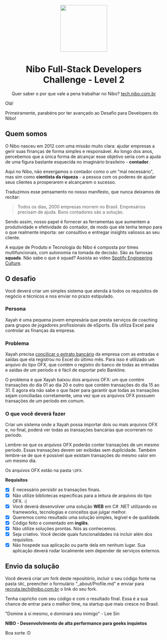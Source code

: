 <p align="center"><img src="https://www.nibo.com.br/logo-nibo.png" width="150" /></p>
<h1 align="center">Nibo Full-Stack Developers Challenge - Level 2</h1>


<p align="center">Quer saber o por que vale a pena trabalhar no Nibo? <a href="https://tech.nibo.com.br">tech.nibo.com.br</a></p>

Olá!

Primeiramente, parabéns por ter avançado ao Desafio para Developers do Nibo! 

## Quem somos
O Nibo nasceu em 2012 com uma missão muito clara: ajudar empresas a gerir suas finanças de forma simples e responsável. Ao longo dos anos, percebemos que a única forma de alcançar esse objetivo seria com a ajuda de uma figura bastante esquecida no imaginário brasileiro - **contador**.

Aqui no Nibo, não enxergamos o contador como o um "mal necessário", mas sim como **cientista da riqueza** - a pessoa com os poderes de ajudar seus clientes a prosperarem e alcançarem o sucesso. 

Traduzimos esse pensamento no nosso manifesto, que nunca deixamos de recitar: 
> Todos os dias, 2000 empresas morrem no Brasil. Empresários precisam de ajuda. Bons contadores são a solução.

Sendo assim, nosso papel é fornecer as ferramentas que aumentem a produtividade e efetividade do contador, de modo que ele tenha tempo para o que realmente importa: ser consultivo e entregar insights valiosos ao seu cliente.

A equipe de Produto e Tecnologia do Nibo é composta por times multifuncionais, com autonomia na tomada de decisão. São as famosas **squads**. Não sabe o que é squad? Assista ao vídeo [Spotify Engineering Culture](https://www.youtube.com/watch?v=hQDblYvY9RY). 

## O desafio
Você deverá criar um simples sistema que atenda à todos os requisitos de negócio e técnicos e nos enviar no prazo estipulado. 

### Persona
Xayah é uma pequena jovem empresária que presta serviços de coaching para grupos de jogadores profissionais de eSports. Ela utiliza Excel para controlar as finanças da empresa.

### Problema
Xayah precisa [concilicar o extrato bancário](https://www.nibo.com.br/blog/como-fazer-conciliacao-bancaria-passo-passo/) da empresa com as entradas e saídas que ela registrou no Excel do último mês. Para isso é utilizado um arquivo do tipo OFX, que contém o registro do banco de todas as entradas e saídas de um período e é fácil de exportar pelo Bankline.

O problema é que Xayah baixou dois arquivos OFX: um que contém transações do dia 01 ao dia 20 e outro que contém transações do dia 15 ao 31. E agora ela não sabe o que fazer para garantir que todas as transações sejam conciliadas corretamente, uma vez que os arquivos OFX possuem transações de um período em comum.

### O que você deverá fazer
Criar um sistema onde a Xayah possa importar dois ou mais arquivos OFX e, no final, poderá ver todas as transações bancárias que ocorreram no período.

Lembre-se que os arquivos OFX poderão conter transações de um mesmo período. Essas transações devem ser exibidas sem duplicidade. Também lembre-se de que é possível que existam transações do mesmo valor em um mesmo dia.

Os arquivos OFX estão na pasta ``\OFX``.

**Requisitos**
- [x] É necessário persistir as transações finais.
- [x] Não utilize bibliotecas específicas para a leitura de arquivos do tipo OFX.  :(
- [x] Você deverá desenvolver uma solução **WEB** em C# .NET utilizando os frameworks, tecnologias e conceitos que julgar melhor.
- [x] Queremos como resultado uma solução simples, legível e de qualidade. 
- [x] Código feito e comentado em **inglês**.
- [x] Não utilize soluções prontas. Nós as conhecemos.
- [x] Seja criativo. Você decide quais funcionalidades irá incluir além dos requisitos.
- [x] Não hospede sua aplicação ou parte dela em nenhum lugar. Sua aplicação deverá rodar localmente sem depender de serviços externos.

## Envio da solução
Você deverá criar um fork deste repositório, incluir o seu código fonte na pasta ``SRC``,  preencher o formulário "_about/Profile.md" e enviar para recruta.tech@nibo.com.br o link do seu fork.

Tenha capricho com seu código e com o resultado final. Essa é a sua chance de entrar para o melhor time, na startup que mais cresce no Brasil.

"Domine à si mesmo, e dominará seu inimigo" - Lee Sin

**NIBO - Desenvolvimento de alta performance para geeks inquietos**

Boa sorte :D
